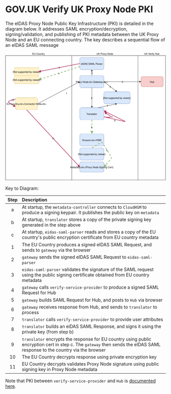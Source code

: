 # GOV.UK Verify UK Proxy Node PKI

The eIDAS Proxy Node Public Key Infrastructure (PKI) is detailed in the diagram below.
It addresses SAML encryption/decryption, signing/validation, and publishing of PKI metadata between the UK Proxy Node and an EU connecting country.
The key describes a sequential flow of an eIDAS SAML message

![](images/proxy_node_pki.svg)

Key to Diagram:

| Step      | Description |
| :----:       |    :---     |
| a      | At startup, the `metadata-controller` connects to `CloudHSM` to produce a signing keypair. It publishes the public key on `metadata`
| b   | At startup, `translator` stores a copy of the private signing key generated in the step above
| c   | At startup, `eidas-saml-parser` reads and stores a copy of the EU country's public encryption certificate from EU country metadata
| 1   | The EU Country produces a signed eIDAS SAML Request, and sends to `gateway` via the browser
| 2   | `gateway` sends the signed eIDAS SAML Request to `eidas-saml-parser`
| 3   | `eidas-saml-parser` validates the signature of the SAML request using the public signing certificate obtained from EU country metadata
| 4   | `gateway` calls `verify-service-provider` to produce a signed SAML Request for Hub
| 5   | `gateway` builds SAML Request for Hub, and posts to `Hub` via browser
| 6   | `gateway` receives response from Hub, and sends to `translator` to process
| 7   | `translator` calls `verify-service-provider` to provide user attributes
| 8   | `translator` builds an eiDAS SAML Response, and signs it using the private key (from step b)
| 9   | `translator` encrypts the response for EU country using public encryption cert in step c. The `gateway` then sends the eIDAS SAML response to the country via the browser
| 10   | The EU Country decrypts response using private encryption key
| 11   | EU Country decrypts validates Proxy Node signature using public signing key in Proxy Node metadata

Note that PKI between `verify-service-provider` and `Hub` is [documented here](https://www.docs.verify.service.gov.uk/get-started/#get-started).